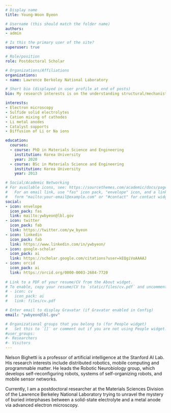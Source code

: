 ```yaml
---
# Display name
title: Young-Woon Byeon

# Username (this should match the folder name)
authors:
- admin

# Is this the primary user of the site?
superuser: true

# Role/position
role: Postdoctoral Scholar

# Organizations/Affiliations
organizations:
- name: Lawrence Berkeley National Laboratory

# Short bio (displayed in user profile at end of posts)
bio: My research interests is on the understanding structural/mechanistic origins of the degradation behavior of battery material during electrochemical cycles

interests:
- Electron microscopy
- Sulfide solid electrolytes
- Cation mixing of cathodes
- Li metal anodes
- Catalyst supports
- Diffusion of Li or Na ions

education:
  courses:
  - course: PhD in Materials Science and Engineering
    institution: Korea University
    year: 2020
  - course: BSc in Materials Science and Engineering
    institution: Korea University
    year: 2013

# Social/Academic Networking
# For available icons, see: https://sourcethemes.com/academic/docs/page-builder/#icons
#   For an email link, use "fas" icon pack, "envelope" icon, and a link in the
#   form "mailto:your-email@example.com" or "#contact" for contact widget.
social:
- icon: envelope
  icon_pack: fas
  link: mailto:ywbyeon@lbl.gov
- icon: twitter
  icon_pack: fab
  link: https://twitter.com/yw_byeon
- icon: linkedin
  icon_pack: fab
  link: https://www.linkedin.com/in/ywbyeon/
- icon: google-scholar
  icon_pack: ai
  link: https://scholar.google.com/citations?user=kEQgiVoAAAAJ
- icon: orcid
  icon_pack: ai
  link: https://orcid.org/0000-0003-2684-7720
  
# Link to a PDF of your resume/CV from the About widget.
# To enable, copy your resume/CV to `static/files/cv.pdf` and uncomment the lines below.
# - icon: cv
#   icon_pack: ai
#   link: files/cv.pdf

# Enter email to display Gravatar (if Gravatar enabled in Config)
email: "ywbyeon@lbl.gov"

# Organizational groups that you belong to (for People widget)
#   Set this to `[]` or comment out if you are not using People widget.
#user_groups:
#- Researchers
#- Visitors
---
```


Nelson Bighetti is a professor of artificial intelligence at the Stanford AI Lab. His research interests include distributed robotics, mobile computing and programmable matter. He leads the Robotic Neurobiology group, which develops self-reconfiguring robots, systems of self-organizing robots, and mobile sensor networks.

Currently, I am a postdoctoral researcher at the Materials Sciences Division of the Lawrence Berkeley National Laboratory trying to unravel the mystery of buried interphases between a solid-state electrolyte and a metal anode via advanced electron microscopy.
